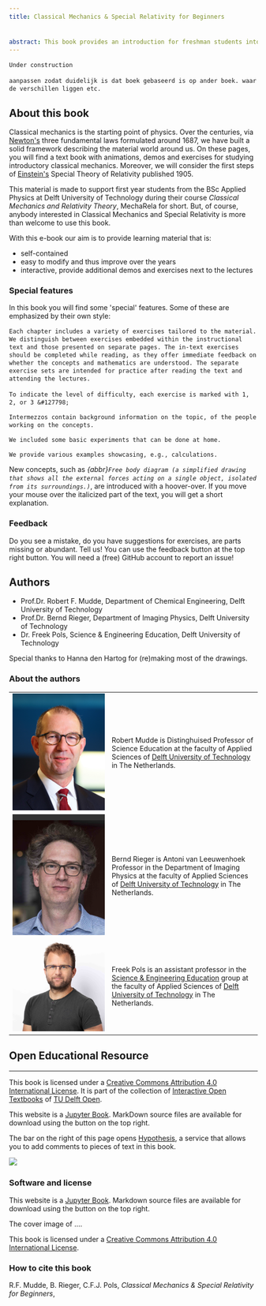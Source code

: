 ```yaml
---
title: Classical Mechanics & Special Relativity for Beginners


abstract: This book provides an introduction for freshman students into the world of classical mechanics and special relativity theory. Much of physics is build on the basic ideas from classical mechanics. Hence an early introduction to the topic can be beneficial for new students. However, at the start of studying physics, lots of the required math is not available yet. That means that all kind of concepts that are very useful can not be invoked in the lectures and teaching. That does not have to be a disadvantage. It can also be used to help the students by introducing some math and coupling it directly to the physics, making more clear why mathematics should be studied and what its 'practical use' is. With this book, we aim to introduce new students directly at the start of their studies into the world of physics, more specifically the world of Newton, Galilei and many others who laid the foundation of physics. We aim to help students getting a good understanding of the theory, i.e. the framework of physics. What is 'work' and why do we use it? Why is kinetic energy $\frac{1}{2}mv^2$ and not $\frac{1}{3}mv^2$ or $\frac{1}{2}mv^3$? Both 3's are fundamentally wrong, but what is behind it?
---
```


```{warning}
Under construction

aanpassen zodat duidelijk is dat boek gebaseerd is op ander boek. waar de verschillen liggen etc.

```

## About this book

Classical mechanics is the starting point of physics. Over the centuries, via [Newton's](https://en.wikipedia.org/wiki/Isaac_Newton) three fundamental laws formulated around 1687, we have built a solid framework describing the material world around us. On these pages, you will find a text book with animations, demos and exercises for studying introductory classical mechanics. Moreover, we will consider the first steps of [Einstein's](https://en.wikipedia.org/wiki/Albert_Einstein) Special Theory of Relativity published 1905.

This material is made to support first year students from the BSc Applied Physics at Delft University of Technology during their course *Classical Mechanics and Relativity Theory*, MechaRela for short. But, of course, anybody interested in Classical Mechanics and Special Relativity is more than welcome to use this book.

With this e-book our aim is to provide learning material that is:

* self-contained
* easy to modify and thus improve over the years
* interactive, provide additional demos and exercises next to the lectures

### Special features

In this book you will find some 'special' features. Some of these are emphasized by their own style:

```{exercise} &#127798;
Each chapter includes a variety of exercises tailored to the material. We distinguish between exercises embedded within the instructional text and those presented on separate pages. The in-text exercises should be completed while reading, as they offer immediate feedback on whether the concepts and mathematics are understood. The separate exercise sets are intended for practice after reading the text and attending the lectures.

To indicate the level of difficulty, each exercise is marked with 1, 2, or 3 &#127798;
```

```{intermezzo} Intermezzos
Intermezzos contain background information on the topic, of the people working on the concepts.
```

```{experiment} Experiments
We included some basic experiments that can be done at home.
```

```{example} Examples
We provide various examples showcasing, e.g., calculations.
```

New concepts, such as *{abbr}`Free body diagram (a simplified drawing that shows all the external forces acting on a single object, isolated from its surroundings.)`*, are introduced with a hoover-over. If you move your mouse over the italicized part of the text, you will get a short explanation. 

### Feedback
Do you see a mistake, do you have suggestions for exercises, are parts missing or abundant. Tell us! You can use the feedback button at the top right button. You will need a (free) GitHub account to report an issue!


## Authors

* Prof.Dr. Robert F. Mudde, Department of Chemical Engineering, Delft University of Technology
* Prof.Dr. Bernd Rieger, Department of Imaging Physics, Delft University of Technology
* Dr. Freek Pols, Science & Engineering Education, Delft University of Technology

Special thanks to Hanna den Hartog for (re)making most of the drawings.


### About the authors

| | |
| --- | --- |
| ![](images/RFMudde.jpg)| Robert Mudde is Distinghuised Professor of Science Education at the faculty of Applied Sciences of [Delft University of Technology](http://www.tudelft.nl/) in The Netherlands. |
| ![](images/BRieger.png) | Bernd Rieger is Antoni van Leeuwenhoek Professor in the Department of Imaging Physics at the faculty of Applied Sciences of [Delft University of Technology](http://www.tudelft.nl/) in The Netherlands.  |
| ![](images/Freek.jpg) | Freek Pols is an assistant professor in the [Science & Engineering Education](https://www.tudelft.nl/en/faculty-of-applied-sciences/about-faculty/departments/science-engineering-education-seed) group at the faculty of Applied Sciences of [Delft University of Technology](http://www.tudelft.nl/) in The Netherlands. |




## Open Educational Resource


---

This book is licensed under a [Creative Commons Attribution 4.0 International License](http://creativecommons.org/licenses/by/4.0/). It is part of the collection of [Interactive Open Textbooks](https://textbooks.open.tudelft.nl/textbooks/catalog/category/interactive) of [TU Delft Open](https://textbooks.open.tudelft.nl/textbooks/index).

This website is a [Jupyter Book](https://jupyterbook.org/intro.html). MarkDown source files are available for download using the button on the top right.

The bar on the right of this page opens [Hypothesis](https://web.hypothes.is/), a service that allows you to add comments to pieces of text in this book.

![](https://i.creativecommons.org/l/by/4.0/88x31.png)


### Software and license
This website is a [Jupyter Book](https://jupyterbook.org/intro.html). Markdown source files are available for download using the button on the top right.

The cover image of ....

This book is licensed under a [Creative Commons Attribution 4.0 International License](https://creativecommons.org/licenses/by/4.0/).

### How to cite this book
R.F. Mudde, B. Rieger, C.F.J. Pols, *Classical Mechanics & Special Relativity for Beginners*, <!--TU Delft Open, 2025, [LINK DOI]-->
